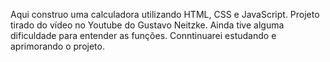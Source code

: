 Aqui construo uma calculadora utilizando HTML, CSS e JavaScript. Projeto tirado do vídeo no Youtube do Gustavo Neitzke.
Ainda tive alguma dificuldade para entender as funções.
Conntinuarei estudando e aprimorando o projeto.
